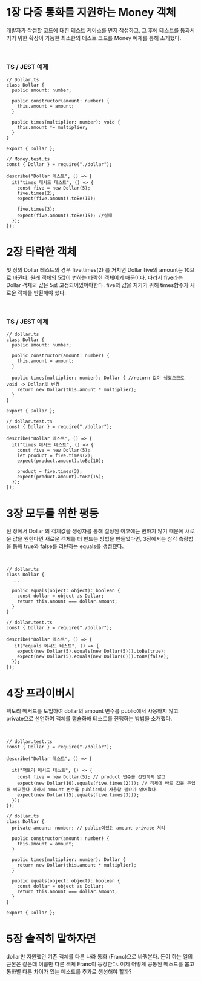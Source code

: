 # 1장 다중 통화를 지원하는 Money 객체

개발자가 작성할 코드에 대한 테스트 케이스를 먼저 작성하고, 그 후에 테스트를 통과시키기 위한 확장이 가능한 최소한의 테스트 코드를 Money 예제를 통해 소개했다.

<br>

### TS / JEST 예제

```
// Dollar.ts
class Dollar {
  public amount: number;

  public constructor(amount: number) {
    this.amount = amount;
  }

  public times(multiplier: number): void {
    this.amount *= multiplier;
  }
}

export { Dollar };
```

```
// Money.test.ts
const { Dollar } = require("./dollar");

describe("Dollar 테스트", () => {
  it("times 메서드 테스트", () => {
    const five = new Dollar(5);
    five.times(2);
    expect(five.amount).toBe(10);

    five.times(3);
    expect(five.amount).toBe(15); //실패
  });
});

```

# 2장 타락한 객체

첫 장의 Dollar 테스트의 경우 five.times(2) 를 거치면 Dollar five의 amount는 10으로 바뀐다. 원래 객체의 5값이 변하는 타락한 객체이기 때문이다. 따라서 five라는 Dollar 객체의 값은 5로 고정되어있어야한다. five의 값을 지키기 위해 times함수가 새로운 객체를 반환해야 했다.

<br>

### TS / JEST 예제

```
// dollar.ts
class Dollar {
  public amount: number;

  public constructor(amount: number) {
    this.amount = amount;
  }

  public times(multiplier: number): Dollar { //return 값이 생겼으므로 void -> Dollar로 변경
    return new Dollar(this.amount * multiplier);
  }
}

export { Dollar };
```

```
// dollar.test.ts
const { Dollar } = require("./dollar");

describe("Dollar 테스트", () => {
  it("times 메서드 테스트", () => {
    const five = new Dollar(5);
    let product = five.times(2);
    expect(product.amount).toBe(10);

    product = five.times(3);
    expect(product.amount).toBe(15);
  });
});

```

# 3장 모두를 위한 평등

전 장에서 Dollar 의 객체값을 생성자를 통해 설정된 이후에는 변하지 않기 때문에 새로운 값을 원한다면 새로운 객체를 더 만드는 방법을 만들었다면, 3장에서는 삼각 측량법을 통해 true와 false를 리턴하는 equals를 생성했다.

<br>

```
// dollar.ts
class Dollar {
  ...

  public equals(object: object): boolean {
    const dollar = object as Dollar;
    return this.amount === dollar.amount;
  }
}
```

```
// dollar.test.ts
const { Dollar } = require("./dollar");

describe("Dollar 테스트", () => {
   it("equals 메서드 테스트", () => {
    expect(new Dollar(5).equals(new Dollar(5))).toBe(true);
    expect(new Dollar(5).equals(new Dollar(6))).toBe(false);
  });
});

```

# 4장 프라이버시

팩토리 메서드를 도입하여 dollar의 amount 변수를 public에서 사용하지 않고 private으로 선언하여 객체를 캡슐화해 테스트를 진행하는 방법을 소개했다.

<br>

```
// dollar.test.ts
const { Dollar } = require("./dollar");

describe("Dollar 테스트", () => {

  it("팩토리 메서드 테스트", () => {
    const five = new Dollar(5); // product 변수를 선언하지 않고
    expect(new Dollar(10).equals(five.times(2))); // 객체에 바로 값을 주입해 비교한다 따라서 amount 변수를 public에서 사용할 필요가 없어졌다.
    expect(new Dollar(15).equals(five.times(3)));
  });
});

```

```
// dollar.ts
class Dollar {
  private amount: number; // public이었던 amount private 처리

  public constructor(amount: number) {
    this.amount = amount;
  }

  public times(multiplier: number): Dollar {
    return new Dollar(this.amount * multiplier);
  }

  public equals(object: object): boolean {
    const dollar = object as Dollar;
    return this.amount === dollar.amount;
  }
}

export { Dollar };

```

# 5장 솔직히 말하자면

dollar만 지원했던 기존 객체를 다른 나라 통화 (Franc)으로 바꿔본다. 돈이 하는 일의 근본은 같은데 이름만 다른 객체 Franc이 등장한다.
이제 어떻게 공통된 메소드를 뽑고 통화별 다른 차이가 있는 메소드를 추가로 생성해야 할까?

